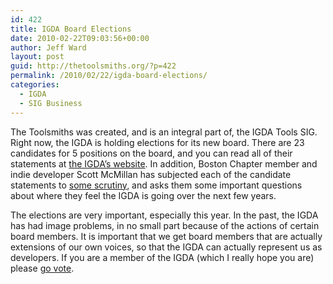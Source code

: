 ```yaml
---
id: 422
title: IGDA Board Elections
date: 2010-02-22T09:03:56+00:00
author: Jeff Ward
layout: post
guid: http://thetoolsmiths.org/?p=422
permalink: /2010/02/22/igda-board-elections/
categories:
  - IGDA
  - SIG Business
---
```

The Toolsmiths was created, and is an integral part of, the IGDA Tools SIG. Right now, the IGDA is holding elections for its new board. There are 23 candidates for 5 positions on the board, and you can read all of their statements at [the IGDA’s website](http://www.igda.org/igda-board-directors-2010-candidate-statements). In addition, Boston Chapter member and indie developer Scott McMillan has subjected each of the candidate statements to [some scrutiny](http://www.igda.org/igda-board-directors-2010-candidate-statements), and asks them some important questions about where they feel the IGDA is going over the next few years.

The elections are very important, especially this year. In the past, the IGDA has had image problems, in no small part because of the actions of certain board members. It is important that we get board members that are actually extensions of our own voices, so that the IGDA can actually represent us as developers. If you are a member of the IGDA (which I really hope you are) please [go vote](http://www.igda.org/2010election/BoDVote).
